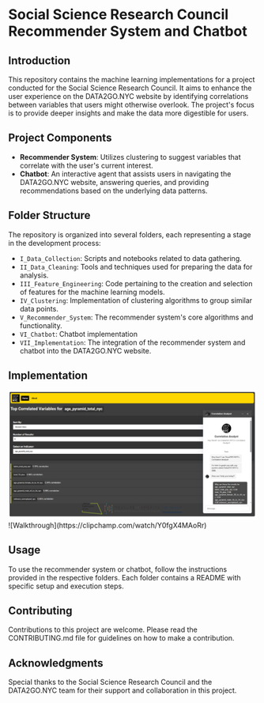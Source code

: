 # Social Science Research Council Recommender System and Chatbot

## Introduction
This repository contains the machine learning implementations for a project conducted for the Social Science Research Council. It aims to enhance the user experience on the DATA2GO.NYC website by identifying correlations between variables that users might otherwise overlook. The project's focus is to provide deeper insights and make the data more digestible for users.

## Project Components
- **Recommender System**: Utilizes clustering to suggest variables that correlate with the user's current interest.
- **Chatbot**: An interactive agent that assists users in navigating the DATA2GO.NYC website, answering queries, and providing recommendations based on the underlying data patterns.

## Folder Structure
The repository is organized into several folders, each representing a stage in the development process:
- `I_Data_Collection`: Scripts and notebooks related to data gathering.
- `II_Data_Cleaning`: Tools and techniques used for preparing the data for analysis.
- `III_Feature_Engineering`: Code pertaining to the creation and selection of features for the machine learning models.
- `IV_Clustering`: Implementation of clustering algorithms to group similar data points.
- `V_Recommender_System`: The recommender system's core algorithms and functionality.
- `VI_Chatbot`: Chatbot implementation
- `VII_Implementation`: The integration of the recommender system and chatbot into the DATA2GO.NYC website.

## Implementation 
<img src="./VII.Implementation/ssrc-model/public/screenshot.png" width="600" />
![Walkthrough](https://clipchamp.com/watch/Y0fgX4MAoRr)

## Usage
To use the recommender system or chatbot, follow the instructions provided in the respective folders. Each folder contains a README with specific setup and execution steps.

## Contributing
Contributions to this project are welcome. Please read the CONTRIBUTING.md file for guidelines on how to make a contribution.

## Acknowledgments
Special thanks to the Social Science Research Council and the DATA2GO.NYC team for their support and collaboration in this project.
